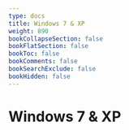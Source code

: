 ```yaml
---
type: docs
title: Windows 7 & XP
weight: 890
bookCollapseSection: false
bookFlatSection: false
bookToc: false
bookComments: false
bookSearchExclude: false
bookHidden: false
---
```


# Windows 7 & XP
